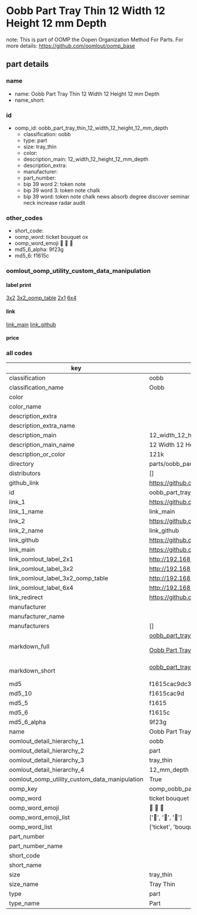 # Oobb Part Tray Thin 12 Width 12 Height 12 mm Depth  

note: This is part of OOMP the Oopen Organization Method For Parts. For more details: https://github.com/oomlout/oomp_base

##  part details
  







### name
* name: Oobb Part Tray Thin 12 Width 12 Height 12 mm Depth
* name_short: 
### id
* oomp_id: oobb_part_tray_thin_12_width_12_height_12_mm_depth
  * classification: oobb
  * type: part
  * size: tray_thin
  * color: 
  * description_main: 12_width_12_height_12_mm_depth
  * description_extra: 
  * manufacturer: 
  * part_number: 
  * bip 39 word 2: token note
  * bip 39 word 3: token note chalk
  * bip 39 word: token note chalk news absorb degree discover seminar neck increase radar audit

### other_codes
* short_code: 
* oomp_word: ticket bouquet ox
* oomp_word_emoji :ticket: :bouquet: :ox:
* md5_6_alpha: 9f23g
* md5_6: f1615c






### oomlout_oomp_utility_custom_data_manipulation
#### label print
[3x2](http://192.168.1.245:1112/?label=oomp%209f23g)
[3x2_oomp_table](http://192.168.1.108:1112/?label=oomp%209f23g)
[2x1](http://192.168.1.242:1112/?label=oomp%209f23g)
[6x4](http://192.168.1.55:1112/?label=oomp%209f23g)    

#### link

[link_main](https://github.com/oomlout/oomlout_oomp_version_1_messy/tree/main/parts/oobb_part_tray_thin_12_width_12_height_12_mm_depth) [link_github](https://github.com/oomlout/oomlout_oomp_version_1_messy/tree/main/parts/oobb_part_tray_thin_12_width_12_height_12_mm_depth)                             

#### price







### all codes 
| key | value |  
| --- | --- |  
| classification | oobb |  
| classification_name | Oobb |  
| color |  |  
| color_name |  |  
| description_extra |  |  
| description_extra_name |  |  
| description_main | 12_width_12_height_12_mm_depth |  
| description_main_name | 12 Width 12 Height 12 mm Depth |  
| description_or_color | 121k |  
| directory | parts/oobb_part_tray_thin_12_width_12_height_12_mm_depth |  
| distributors | [] |  
| github_link | https://github.com/oomlout/oomlout_oomp_part_src/tree/main/parts/oobb_part_tray_thin_12_width_12_height_12_mm_depth |  
| id | oobb_part_tray_thin_12_width_12_height_12_mm_depth |  
| link_1 | https://github.com/oomlout/oomlout_oomp_version_1_messy/tree/main/parts/oobb_part_tray_thin_12_width_12_height_12_mm_depth |  
| link_1_name | link_main |  
| link_2 | https://github.com/oomlout/oomlout_oomp_version_1_messy/tree/main/parts/oobb_part_tray_thin_12_width_12_height_12_mm_depth |  
| link_2_name | link_github |  
| link_github | https://github.com/oomlout/oomlout_oomp_version_1_messy/tree/main/parts/oobb_part_tray_thin_12_width_12_height_12_mm_depth |  
| link_main | https://github.com/oomlout/oomlout_oomp_version_1_messy/tree/main/parts/oobb_part_tray_thin_12_width_12_height_12_mm_depth |  
| link_oomlout_label_2x1 | http://192.168.1.242:1112/?label=oomp%209f23g |  
| link_oomlout_label_3x2 | http://192.168.1.245:1112/?label=oomp%209f23g |  
| link_oomlout_label_3x2_oomp_table | http://192.168.1.108:1112/?label=oomp%209f23g |  
| link_oomlout_label_6x4 | http://192.168.1.55:1112/?label=oomp%209f23g |  
| link_redirect | https://github.com/oomlout/oomlout_oomp_version_1_messy/tree/main/parts/oobb_part_tray_thin_12_width_12_height_12_mm_depth |  
| manufacturer |  |  
| manufacturer_name |  |  
| manufacturers | [] |  
| markdown_full | [oobb_part_tray_thin_12_width_12_height_12_mm_depth](none)<br>[](none)<br>[Oobb Part Tray Thin 12 Width 12 Height 12 Mm Depth](none)<br><br> |  
| markdown_short | [oobb_part_tray_thin_12_width_12_height_12_mm_depth](none)<br><br> |  
| md5 | f1615cac9dc387dce70069524be5af1f |  
| md5_10 | f1615cac9d |  
| md5_5 | f1615 |  
| md5_6 | f1615c |  
| md5_6_alpha | 9f23g |  
| name | Oobb Part Tray Thin 12 Width 12 Height 12 mm Depth |  
| oomlout_detail_hierarchy_1 | oobb |  
| oomlout_detail_hierarchy_2 | part |  
| oomlout_detail_hierarchy_3 | tray_thin |  
| oomlout_detail_hierarchy_4 | 12_mm_depth |  
| oomlout_oomp_utility_custom_data_manipulation | True |  
| oomp_key | oomp_oobb_part_tray_thin_12_width_12_height_12_mm_depth |  
| oomp_word | ticket bouquet ox |  
| oomp_word_emoji | :ticket: :bouquet: :ox: |  
| oomp_word_emoji_list | [':ticket:', ':bouquet:', ':ox:'] |  
| oomp_word_list | ['ticket', 'bouquet', 'ox'] |  
| part_number |  |  
| part_number_name |  |  
| short_code |  |  
| short_name |  |  
| size | tray_thin |  
| size_name | Tray Thin |  
| type | part |  
| type_name | Part |  
